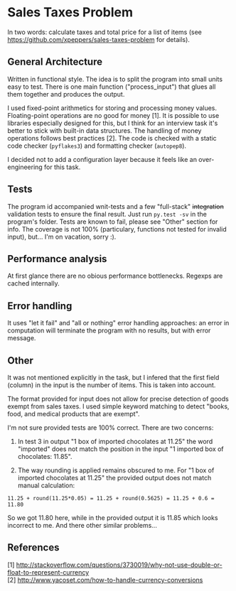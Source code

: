 # Sales Taxes Problem

In two words: calculate taxes and total price for a list of items (see https://github.com/xpeppers/sales-taxes-problem for details).

## General Architecture
Written in functional style.
The idea is to split the program into small units easy to test.
There is one main function ("process_input") that glues all them together and produces the output.

I used fixed-point arithmetics for storing and processing money values.
Floating-point operations are no good for money [1].
It is possible to use libraries especially designed for this, but I think for an interview
task it's better to stick with built-in data structures.
The handling of money operations follows best practices [2].
The code is checked with a static code checker (``pyflakes3``) and formatting checker (``autopep8``).

I decided not to add a configuration layer because it feels like an over-engineering for this task.

## Tests

The program id accompanied wnit-tests and a few "full-stack" ~~integration~~ validation tests to ensure the final result.
Just run ``py.test -sv`` in the program's folder.
Tests are known to fail, please see "Other" section for info.
The coverage is not 100% (particulary, functions not tested for invalid input), but... I'm on vacation, sorry :).


## Performance analysis

At first glance there are no obious performance bottlenecks.
Regexps are cached internally.

## Error handling

It uses "let it fail" and "all or nothing" error handling approaches: an error in computation will terminate the program with no results, but with error message.

## Other

It was not mentioned explicitly in the task, but I infered that the first field (column) in the input is the number of items.
This is taken into account.

The format provided for input does not allow for precise detection of goods exempt from sales taxes. I used simple keyword matching to detect "books, food, and medical products that are exempt".

I'm not sure provided tests are 100% correct. There are two concerns:

1. In test 3 in output "1 box of imported chocolates at 11.25" the word "imported" does not match the position in the input "1 imported box of chocolates: 11.85".

2. The way rounding is applied remains obscured to me. For "1 box of imported chocolates at 11.25" the provided output does not match manual calculation:
~~~
11.25 + round(11.25*0.05) = 11.25 + round(0.5625) = 11.25 + 0.6 = 11.80
~~~
So we got 11.80 here, while in the provided output it is 11.85 which looks incorrect to me. And there other similar problems...

## References

[1] http://stackoverflow.com/questions/3730019/why-not-use-double-or-float-to-represent-currency  
[2] http://www.yacoset.com/how-to-handle-currency-conversions
